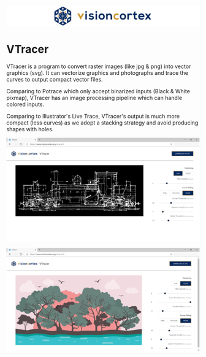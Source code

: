 ![logo](docs/images/visioncortex-banner.png)

# VTracer

VTracer is a program to convert raster images (like jpg & png) into vector graphics (svg). It can vectorize graphics and photographs and trace the curves to output compact vector files.

Comparing to Potrace which only accept binarized inputs (Black & White pixmap), VTracer has an image processing pipeline which can handle colored inputs. 

Comparing to Illustrator's Live Trace, VTracer's output is much more compact (less curves) as we adopt a stacking strategy and avoid producing shapes with holes.

![screenshot](docs/images/screenshot-01.png)

![screenshot](docs/images/screenshot-02.png)